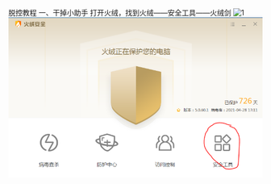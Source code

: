脱控教程
一、干掉小助手
打开火绒，找到火绒——安全工具——火绒剑
![1](https://s1.ax1x.com/2023/03/07/ppeAKcF.png)
![2](./img/tuokong/1.png)
